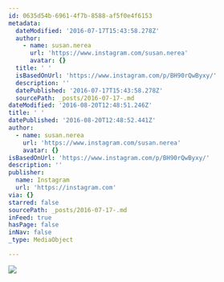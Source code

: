 ```yaml
---
id: 0635d54b-6961-4f7b-8588-af5f0e4f6153
metadata:
  dateModified: '2016-07-17T15:43:58.278Z'
  author:
    - name: susan.nerea
      url: 'https://www.instagram.com/susan.nerea'
      avatar: {}
  title: ' '
  isBasedOnUrl: 'https://www.instagram.com/p/BH90rQwByxy/'
  description: ''
  datePublished: '2016-07-17T15:43:58.278Z'
  sourcePath: _posts/2016-07-17-.md
dateModified: '2016-08-20T12:48:51.246Z'
title: ' '
datePublished: '2016-08-20T12:48:52.441Z'
author:
  - name: susan.nerea
    url: 'https://www.instagram.com/susan.nerea'
    avatar: {}
isBasedOnUrl: 'https://www.instagram.com/p/BH90rQwByxy/'
description: ''
publisher:
  name: Instagram
  url: 'https://instagram.com'
via: {}
starred: false
sourcePath: _posts/2016-07-17-.md
inFeed: true
hasPage: false
inNav: false
_type: MediaObject

---
```

![](https://imgflo.herokuapp.com/graph/vahj1ThiexotieMo/cc86bd6909dd8e0232a801d438c89c97/noop.jpg?input=https%3A%2F%2Fscontent.cdninstagram.com%2Ft51.2885-15%2Fs640x640%2Fsh0.08%2Fe35%2F13744167_285066628527652_1322018689_n.jpg%3Fig_cache_key%3DMTI5NjQyMzkzOTA5NDI5MzYxOA%253D%253D.2)